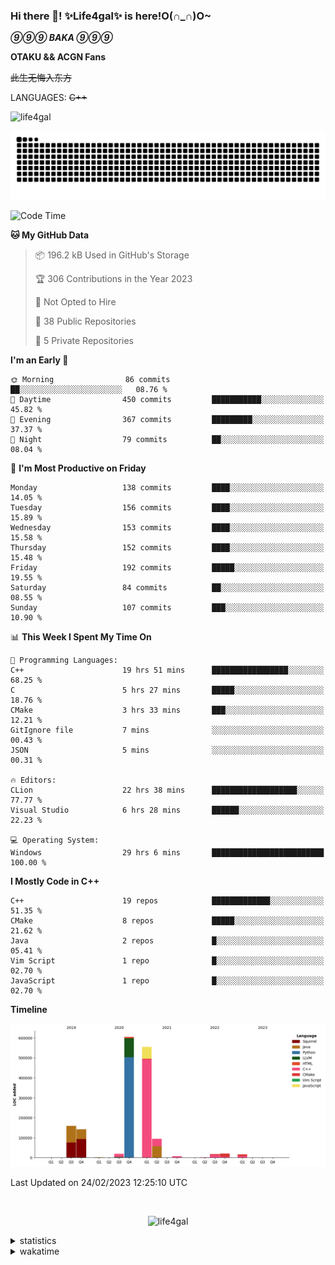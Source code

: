 ### Hi there 👋! ✨Life4gal✨ is here!O(∩_∩)O~

_**⑨⑨⑨ BAKA ⑨⑨⑨**_

**OTAKU && ACGN Fans**

~~此生无悔入东方~~

LANGUAGES: ~~C++~~

<p align="left"> <img src="https://komarev.com/ghpvc/?username=life4gal&label=Profile%20views&color=0e75b6&style=flat" alt="life4gal" /> </p>

![github contribution grid snake animation](https://raw.githubusercontent.com/Life4gal/Life4gal/snake_branch/github-contribution-grid-snake.svg)

<!--START_SECTION:waka-->
![Code Time](http://img.shields.io/badge/Code%20Time-2%2C833%20hrs%202%20mins-blue)

**🐱 My GitHub Data** 

> 📦 196.2 kB Used in GitHub's Storage 
 > 
> 🏆 306 Contributions in the Year 2023
 > 
> 🚫 Not Opted to Hire
 > 
> 📜 38 Public Repositories 
 > 
> 🔑 5 Private Repositories 
 > 
**I'm an Early 🐤** 

```text
🌞 Morning                86 commits          ██░░░░░░░░░░░░░░░░░░░░░░░   08.76 % 
🌆 Daytime                450 commits         ███████████░░░░░░░░░░░░░░   45.82 % 
🌃 Evening                367 commits         █████████░░░░░░░░░░░░░░░░   37.37 % 
🌙 Night                  79 commits          ██░░░░░░░░░░░░░░░░░░░░░░░   08.04 % 
```
📅 **I'm Most Productive on Friday** 

```text
Monday                   138 commits         ████░░░░░░░░░░░░░░░░░░░░░   14.05 % 
Tuesday                  156 commits         ████░░░░░░░░░░░░░░░░░░░░░   15.89 % 
Wednesday                153 commits         ████░░░░░░░░░░░░░░░░░░░░░   15.58 % 
Thursday                 152 commits         ████░░░░░░░░░░░░░░░░░░░░░   15.48 % 
Friday                   192 commits         █████░░░░░░░░░░░░░░░░░░░░   19.55 % 
Saturday                 84 commits          ██░░░░░░░░░░░░░░░░░░░░░░░   08.55 % 
Sunday                   107 commits         ███░░░░░░░░░░░░░░░░░░░░░░   10.90 % 
```


📊 **This Week I Spent My Time On** 

```text
💬 Programming Languages: 
C++                      19 hrs 51 mins      █████████████████░░░░░░░░   68.25 % 
C                        5 hrs 27 mins       █████░░░░░░░░░░░░░░░░░░░░   18.76 % 
CMake                    3 hrs 33 mins       ███░░░░░░░░░░░░░░░░░░░░░░   12.21 % 
GitIgnore file           7 mins              ░░░░░░░░░░░░░░░░░░░░░░░░░   00.43 % 
JSON                     5 mins              ░░░░░░░░░░░░░░░░░░░░░░░░░   00.31 % 

🔥 Editors: 
CLion                    22 hrs 38 mins      ███████████████████░░░░░░   77.77 % 
Visual Studio            6 hrs 28 mins       ██████░░░░░░░░░░░░░░░░░░░   22.23 % 

💻 Operating System: 
Windows                  29 hrs 6 mins       █████████████████████████   100.00 % 
```

**I Mostly Code in C++** 

```text
C++                      19 repos            █████████████░░░░░░░░░░░░   51.35 % 
CMake                    8 repos             █████░░░░░░░░░░░░░░░░░░░░   21.62 % 
Java                     2 repos             █░░░░░░░░░░░░░░░░░░░░░░░░   05.41 % 
Vim Script               1 repo              █░░░░░░░░░░░░░░░░░░░░░░░░   02.70 % 
JavaScript               1 repo              █░░░░░░░░░░░░░░░░░░░░░░░░   02.70 % 
```



**Timeline**

![Lines of Code chart](https://raw.githubusercontent.com/Life4gal/Life4gal/main/assets/bar_graph.png)


 Last Updated on 24/02/2023 12:25:10 UTC
<!--END_SECTION:waka-->

<img src="https://wakatime.com/share/@Life4gal/86c21846-f841-4004-aed1-e1165eb797d6.svg?sanitize=true" alt=""/>

<p align="center"> <img src="./images/⑨.jpg" alt="life4gal" /> </p>

<details>
	<summary>statistics</summary>
	<img src="https://github-profile-trophy.vercel.app/?username=life4gal" alt=""/>
	<img src="https://github-readme-stats.life4gal.vercel.app/api/top-langs/?username=Life4gal&hide=html&show_icons=true&theme=synthwave&cache_seconds=1800" alt=""/>
	<img src="https://github-readme-stats.life4gal.vercel.app/api?username=Life4gal&show_icons=true&theme=synthwave&cache_seconds=1800" alt=""/>
</details>

<details>
	<summary>wakatime</summary>
	<img src="https://wakatime.com/share/@Life4gal/404666b2-d1ff-4388-94e0-a1935d341f14.svg?sanitize=true" alt=""/>
	<img src="https://wakatime.com/share/@Life4gal/972212ce-6084-4d98-a326-1997606ddf37.svg?sanitize=true" alt=""/>
	<img src="https://wakatime.com/share/@Life4gal/7ae4ead0-e1fd-412a-afcb-da977a5ae5e9.svg?sanitize=true" alt=""/>
</details>
